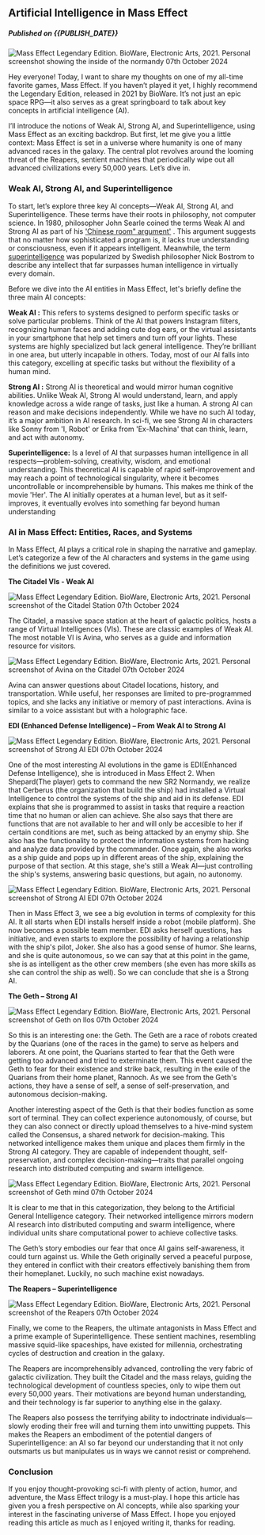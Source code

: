 ## Artificial Intelligence in Mass Effect

##### Published on {{PUBLISH_DATE}}

<!-- TITLE_IMAGE -->

![Mass Effect Legendary Edition. BioWare, Electronic Arts, 2021. Personal screenshot showing the inside of the normandy 07th October 2024](../../images/ai_in_mass_effect_title_img.png)

Hey everyone! Today, I want to share my thoughts on one of my all-time favorite games, Mass Effect. If you haven’t played it yet, I highly recommend the Legendary Edition, released in 2021 by BioWare. It’s not just an epic space  RPG—it also serves as a great springboard to talk about key concepts in artificial intelligence (AI).

I’ll introduce the notions of Weak AI, Strong AI, and Superintelligence, using Mass Effect as an exciting backdrop. But first, let me give you a little context: Mass Effect is set in a universe where humanity is one of many advanced races in the galaxy. The central plot revolves around the looming threat of the Reapers, sentient machines that periodically wipe out all advanced civilizations every 50,000 years. Let’s dive in.


### Weak AI, Strong AI, and Superintelligence

To start, let’s explore three key AI concepts—Weak AI, Strong AI, and Superintelligence. These terms have their roots in philosophy, not computer science. In 1980, philosopher John Searle coined the terms Weak AI and Strong AI as part of his ['Chinese room" argument'](https://en.wikipedia.org/wiki/Chinese_room) . This argument suggests that no matter how sophisticated a program is, it lacks true understanding or consciousness, even if it appears intelligent. Meanwhile, the term [superintelligence](https://en.wikipedia.org/wiki/Superintelligence) was popularized by Swedish philosopher Nick Bostrom to describe any intellect that far surpasses human intelligence in virtually every domain.

Before we dive into the AI entities in Mass Effect, let's briefly define the three main AI concepts:

**Weak AI :** This refers to systems designed to perform specific tasks or solve particular problems. Think of the AI that powers Instagram filters, recognizing human faces and adding cute dog ears, or the virtual assistants in your smartphone that help set timers and turn off your lights. These systems are highly specialized but lack general intelligence. They’re brilliant in one area, but utterly incapable in others. Today, most of our AI falls into this category, excelling at specific tasks but without the flexibility of a human mind.

**Strong AI :** Strong AI is theoretical and would mirror human cognitive abilities. Unlike Weak AI, Strong AI would understand, learn, and apply knowledge across a wide range of tasks, just like a human.  A strong AI can reason and make decisions independently.  While we have no such AI today, it’s a major ambition in AI research. In sci-fi, we see Strong AI in characters like Sonny from 'I, Robot' or Erika from 'Ex-Machina' that can think, learn, and act with autonomy.

**Superintelligence:** Is a level of AI that surpasses human intelligence in all respects—problem-solving, creativity, wisdom, and emotional understanding. This theoretical AI is capable of rapid self-improvement and may reach a point of technological singularity, where it becomes uncontrollable or incomprehensible by humans. This makes me think of the movie 'Her'. The AI initially operates at a human level, but as it self-improves, it eventually evolves into something far beyond human understanding

### AI in Mass Effect: Entities, Races, and Systems

In Mass Effect, AI plays a critical role in shaping the narrative and gameplay. Let’s categorize a few of the AI characters and systems in the game using the definitions we just covered.

**The Citadel VIs - Weak AI**

![Mass Effect Legendary Edition. BioWare, Electronic Arts, 2021. Personal screenshot of the Citadel Station 07th October 2024](../../images/ai_in_mass_Effect_citadel.png)

The Citadel, a massive space station at the heart of galactic politics, hosts a range of Virtual Intelligences (VIs). These are classic examples of Weak AI. The most notable VI is Avina, who serves as a guide and information resource for visitors.

![Mass Effect Legendary Edition. BioWare, Electronic Arts, 2021. Personal screenshot of Avina on the Citadel 07th October 2024](../../images/ai_in_mass_effect_avina.png)

Avina can answer questions about Citadel locations, history, and transportation. While useful, her responses are limited to pre-programmed topics, and she lacks any initiative or memory of past interactions. Avina is similar to a voice assistant but with a holographic face.


**EDI (Enhanced Defense Intelligence) – From Weak AI to Strong AI**

![Mass Effect Legendary Edition. BioWare, Electronic Arts, 2021. Personal screenshot of Strong AI EDI 07th October 2024](../../images/ai_in_mass_effect_old_edi.png)

One of the most interesting AI evolutions in the game is EDI(Enhanced Defense Intelligence), she is introduced in Mass Effect 2. When Shepard(The player) gets to command the new SR2 Normandy, we realize that Cerberus (the organization that build the ship) had installed a Virtual Intelligence to control the systems of the ship and aid in its defense. EDI explains that she is programmed to assist in tasks that require a reaction time that no human or alien can achieve. She also says that there are functions that are not available to her and will only be accesible to her if certain conditions are met, such as being attacked by an enymy ship. She also has the functionality to protect the information systems from hacking and analyze data provided by the commander. Once again, she also works as a ship guide and pops up in different areas of the ship, explaining the purpose of that section. At this stage, she's still a Weak AI—just controlling the ship's systems, answering basic questions, but again, no autonomy.

![Mass Effect Legendary Edition. BioWare, Electronic Arts, 2021. Personal screenshot of Strong AI EDI 07th October 2024](../../images/ai_in_mass_effect_new_edi.png)

Then in Mass Effect 3, we see a big evolution in terms of complexity for this AI. It all starts when EDI installs herself inside a robot (mobile platform). She now becomes a possible team member. EDI asks herself questions, has initiative, and even starts to explore the possibility of having a relationship with the ship's pilot, Joker. She also has a good sense of humor. She learns, and she is quite autonomous, so we can say that at this point in the game, she is as intelligent as the other crew members (she even has more skills as she can control the ship as well). So we can conclude that she is a Strong AI.


**The Geth – Strong AI**

![Mass Effect Legendary Edition. BioWare, Electronic Arts, 2021. Personal screenshot of Geth on Ilos 07th October 2024](../../images/ai_in_mass_effect_geth.png)

So this is an interesting one: the Geth. The Geth are a race of robots created by the Quarians (one of the races in the game) to serve as helpers and laborers. At one point, the Quarians started to fear that the Geth were getting too advanced and tried to exterminate them. This event caused the Geth to fear for their existence and strike back, resulting in the exile of the Quarians from their home planet, Rannoch. As we see from the Geth's actions, they have a sense of self, a sense of self-preservation, and autonomous decision-making.

Another interesting aspect of the Geth is that their bodies  function as some sort of terminal. They can collect experience autonomously, of course, but they can also connect or directly upload themselves to a hive-mind system called the Consensus, a shared network for decision-making. This networked intelligence makes them unique and places them firmly in the Strong AI category. They are capable of independent thought, self-preservation, and complex decision-making—traits that parallel ongoing research into distributed computing and swarm intelligence.

![Mass Effect Legendary Edition. BioWare, Electronic Arts, 2021. Personal screenshot of Geth mind 07th October 2024](../../images/ai_in_mass_effect_geth_6.png)

It is clear to me that in this categorization, they belong to the Artificial General Intelligence category. Their networked intelligence mirrors modern AI research into distributed computing and swarm intelligence, where individual units share computational power to achieve collective tasks.

The Geth’s story embodies  our fear  that once AI gains self-awareness, it could turn against us. While the Geth originally served a peaceful purpose, they entered in conflict with their creators effectively banishing them from their homeplanet.  Luckily, no such machine exist nowadays.

**The Reapers – Superintelligence**

![Mass Effect Legendary Edition. BioWare, Electronic Arts, 2021. Personal screenshot of the Reapers 07th October 2024](../../images/ai_in_mass_effect_reapers2.png)

Finally, we come to the Reapers, the ultimate antagonists in Mass Effect and a prime example of Superintelligence. These sentient machines, resembling massive squid-like spaceships, have existed for millennia, orchestrating cycles of destruction and creation in the galaxy.

The Reapers are incomprehensibly advanced, controlling the very fabric of galactic civilization. They built the Citadel and the mass relays, guiding the technological development of countless species, only to wipe them out every 50,000 years. Their motivations are beyond human understanding, and their technology is far superior to anything else in the galaxy.

The Reapers also possess the terrifying ability to indoctrinate individuals—slowly eroding their free will and turning them into unwitting puppets. This makes the Reapers an embodiment of the potential dangers of Superintelligence: an AI so far beyond our understanding that it not only outsmarts us but manipulates us in ways we cannot resist or comprehend.


### Conclusion

If you enjoy thought-provoking sci-fi with plenty of action, humor, and adventure, the Mass Effect trilogy is a must-play. I hope this article has given you a fresh perspective on AI concepts, while also sparking your interest in the fascinating universe of Mass Effect. I hope you enjoyed reading this article as much as I enjoyed writing it, thanks for reading. 